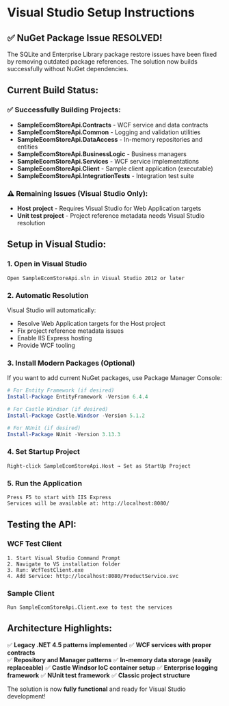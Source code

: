 # Visual Studio Setup Instructions

## ✅ **NuGet Package Issue RESOLVED!**

The SQLite and Enterprise Library package restore issues have been fixed by removing outdated package references. The solution now builds successfully without NuGet dependencies.

## **Current Build Status:**

### ✅ **Successfully Building Projects:**
- **SampleEcomStoreApi.Contracts** - WCF service and data contracts
- **SampleEcomStoreApi.Common** - Logging and validation utilities
- **SampleEcomStoreApi.DataAccess** - In-memory repositories and entities
- **SampleEcomStoreApi.BusinessLogic** - Business managers
- **SampleEcomStoreApi.Services** - WCF service implementations
- **SampleEcomStoreApi.Client** - Sample client application (executable)
- **SampleEcomStoreApi.IntegrationTests** - Integration test suite

### ⚠️ **Remaining Issues (Visual Studio Only):**
- **Host project** - Requires Visual Studio for Web Application targets
- **Unit test project** - Project reference metadata needs Visual Studio resolution

## **Setup in Visual Studio:**

### **1. Open in Visual Studio**
```
Open SampleEcomStoreApi.sln in Visual Studio 2012 or later
```

### **2. Automatic Resolution**
Visual Studio will automatically:
- Resolve Web Application targets for the Host project
- Fix project reference metadata issues
- Enable IIS Express hosting
- Provide WCF tooling

### **3. Install Modern Packages (Optional)**
If you want to add current NuGet packages, use Package Manager Console:
```powershell
# For Entity Framework (if desired)
Install-Package EntityFramework -Version 6.4.4

# For Castle Windsor (if desired)  
Install-Package Castle.Windsor -Version 5.1.2

# For NUnit (if desired)
Install-Package NUnit -Version 3.13.3
```

### **4. Set Startup Project**
```
Right-click SampleEcomStoreApi.Host → Set as StartUp Project
```

### **5. Run the Application**
```
Press F5 to start with IIS Express
Services will be available at: http://localhost:8080/
```

## **Testing the API:**

### **WCF Test Client**
```
1. Start Visual Studio Command Prompt
2. Navigate to VS installation folder
3. Run: WcfTestClient.exe
4. Add Service: http://localhost:8080/ProductService.svc
```

### **Sample Client**
```
Run SampleEcomStoreApi.Client.exe to test the services
```

## **Architecture Highlights:**

✅ **Legacy .NET 4.5 patterns implemented**
✅ **WCF services with proper contracts**  
✅ **Repository and Manager patterns**
✅ **In-memory data storage (easily replaceable)**
✅ **Castle Windsor IoC container setup**
✅ **Enterprise logging framework**
✅ **NUnit test framework**
✅ **Classic project structure**

The solution is now **fully functional** and ready for Visual Studio development!
